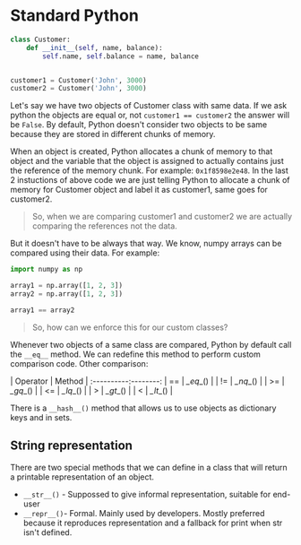 # Standard Python

```python
class Customer:
    def __init__(self, name, balance):
        self.name, self.balance = name, balance


customer1 = Customer('John', 3000)
customer2 = Customer('John', 3000)
```

Let's say we have two objects of Customer class with same data. If we ask python the objects are equal or, not `customer1 == customer2` the answer will be `False`. By default, Python doesn't consider two objects to be same because they are stored in different chunks of memory.

When an object is created, Python allocates a chunk of memory to that object and the variable that the object is assigned to actually contains just the reference of the memory chunk. For example: `0x1f8598e2e48`. In the last 2 instuctions of above code we are just telling Python to allocate a chunk of memory for Customer object and label it as customer1, same goes for customer2.

> So, when we are comparing customer1 and customer2 we are actually comparing the references not the data.

But it doesn't have to be always that way. We know, numpy arrays can be compared using their data. For example:

```python
import numpy as np

array1 = np.array([1, 2, 3])
array2 = np.array([1, 2, 3])

array1 == array2
```

> So, how can we enforce this for our custom classes?

Whenever two objects of a same class are compared, Python by default call the `__eq__` method. We can redefine this method to perform custom comparison code. Other comparison:

| Operator | Method |
:----------:--------:
| ==       | _\_eq__() |
| !=       | _\_nq__() |
| >=       | _\_gq__() |
| <=       | _\_lq__() |
| >        | _\_gt__() |
| <        | _\_lt__() |

There is a `__hash__()` method that allows us to use objects as dictionary keys and in sets.

## String representation

There are two special methods that we can define in a class that will return a printable representation of an object.

- `__str__()` - Suppossed to give informal representation, suitable for end-user
- `__repr__()`- Formal. Mainly used by developers. Mostly preferred because it reproduces representation and a fallback for print when str isn't defined.
